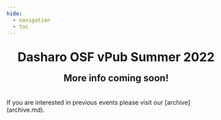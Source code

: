 ```yaml
---
hide:
  - navigation
  - toc
---
```


<p align="center" style="margin-bottom: 0px !important;">
<br>
<h1 align="center" style="margin-top: 0px;">Dasharo OSF vPub Summer 2022</h1>
<h2 align="center" style="margin-top: 0px;">More info coming soon!</h2>
<br>
If you are interested in previous events please visit our [archive](archive.md).
